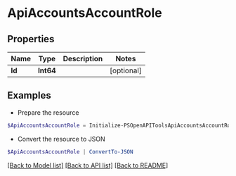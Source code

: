 # ApiAccountsAccountRole
## Properties

Name | Type | Description | Notes
------------ | ------------- | ------------- | -------------
**Id** | **Int64** |  | [optional] 

## Examples

- Prepare the resource
```powershell
$ApiAccountsAccountRole = Initialize-PSOpenAPIToolsApiAccountsAccountRole  -Id 3
```

- Convert the resource to JSON
```powershell
$ApiAccountsAccountRole | ConvertTo-JSON
```

[[Back to Model list]](../README.md#documentation-for-models) [[Back to API list]](../README.md#documentation-for-api-endpoints) [[Back to README]](../README.md)

